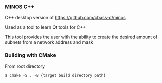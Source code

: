 ### MINOS C++
C++ desktop version of https://github.com/cbass-d/minos

Used as a tool to learn Qt tools for C++

This tool provides the user with the ability to create the desired amount of subnets from a network address and mask

### Building with CMake
From root directory
```
$ cmake -S . -B {target build directory path}
```
